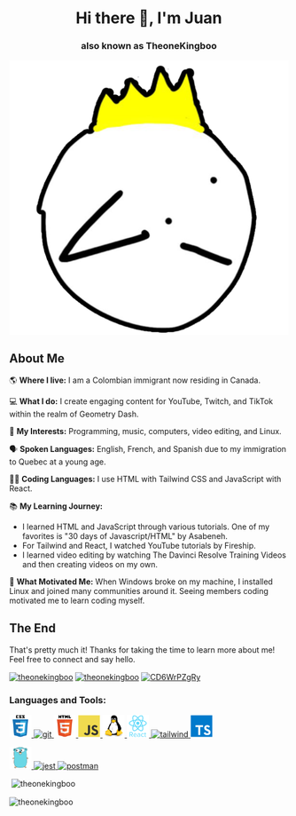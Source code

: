 <h1 align="center">Hi there 👋, I'm Juan</h1>
<h3 align="center">also known as TheoneKingboo</h3>
<img align="center" alt="kingboo" src="/BigNormalKingboo.png">

## About Me

🌎 **Where I live:** I am a Colombian immigrant now residing in Canada.

💻 **What I do:** I create engaging content for YouTube, Twitch, and TikTok within the realm of Geometry Dash.

🎯 **My Interests:** Programming, music, computers, video editing, and Linux.

🗣️ **Spoken Languages:** English, French, and Spanish due to my immigration to Quebec at a young age.

👨‍💻 **Coding Languages:** I use HTML with Tailwind CSS and JavaScript with React.

📚 **My Learning Journey:**

- I learned HTML and JavaScript through various tutorials. One of my favorites is "30 days of Javascript/HTML" by Asabeneh.
- For Tailwind and React, I watched YouTube tutorials by Fireship.
- I learned video editing by watching The Davinci Resolve Training Videos and then creating videos on my own.

🌟 **What Motivated Me:** When Windows broke on my machine, I installed Linux and joined many communities around it. Seeing members coding motivated me to learn coding myself.

## The End

That's pretty much it! Thanks for taking the time to learn more about me! Feel free to connect and say hello.

<p align="left">
<a href="https://twitter.com/theonekingboo" target="blank"><img align="center" src="https://raw.githubusercontent.com/rahuldkjain/github-profile-readme-generator/master/src/images/icons/Social/twitter.svg" alt="theonekingboo" height="30" width="40" /></a>
<a href="https://www.youtube.com/@theonekingboo" target="blank"><img align="center" src="https://raw.githubusercontent.com/rahuldkjain/github-profile-readme-generator/master/src/images/icons/Social/youtube.svg" alt="theonekingboo" height="30" width="40" /></a>
<a href="https://discord.gg/CD6WrPZgRy" target="blank"><img align="center" src="https://raw.githubusercontent.com/rahuldkjain/github-profile-readme-generator/master/src/images/icons/Social/discord.svg" alt="CD6WrPZgRy" height="30" width="40" /></a>
</p>

<h3 align="left">Languages and Tools:</h3>
<p align="left"> <a href="https://www.w3schools.com/css/" target="_blank" rel="noreferrer"> <img src="https://raw.githubusercontent.com/devicons/devicon/master/icons/css3/css3-original-wordmark.svg" alt="css3" width="40" height="40"/> </a> <a href="https://git-scm.com/" target="_blank" rel="noreferrer"> <img src="https://www.vectorlogo.zone/logos/git-scm/git-scm-icon.svg" alt="git" width="40" height="40"/> </a> <a href="https://www.w3.org/html/" target="_blank" rel="noreferrer"> <img src="https://raw.githubusercontent.com/devicons/devicon/master/icons/html5/html5-original-wordmark.svg" alt="html5" width="40" height="40"/> </a> <a href="https://developer.mozilla.org/en-US/docs/Web/JavaScript" target="_blank" rel="noreferrer"> <img src="https://raw.githubusercontent.com/devicons/devicon/master/icons/javascript/javascript-original.svg" alt="javascript" width="40" height="40"/> </a> <a href="https://www.linux.org/" target="_blank" rel="noreferrer"> <img src="https://raw.githubusercontent.com/devicons/devicon/master/icons/linux/linux-original.svg" alt="linux" width="40" height="40"/> </a> <a href="https://reactjs.org/" target="_blank" rel="noreferrer"> <img src="https://raw.githubusercontent.com/devicons/devicon/master/icons/react/react-original-wordmark.svg" alt="react" width="40" height="40"/> </a>  </a> <a href="https://tailwindcss.com/" target="_blank" rel="noreferrer"> <img src="https://www.vectorlogo.zone/logos/tailwindcss/tailwindcss-icon.svg" alt="tailwind" width="40" height="40"/> </a> <a href="https://www.typescriptlang.org/" target="_blank" rel="noreferrer"> <img src="https://raw.githubusercontent.com/devicons/devicon/master/icons/typescript/typescript-original.svg" alt="typescript" width="40" height="40"/> </a> </p>
<p align="left"> <a href="https://golang.org" target="_blank" rel="noreferrer"> <img src="https://raw.githubusercontent.com/devicons/devicon/master/icons/go/go-original.svg" alt="go" width="40" height="40"/> </a> <a href="https://jestjs.io" target="_blank" rel="noreferrer"> <img src="https://www.vectorlogo.zone/logos/jestjsio/jestjsio-icon.svg" alt="jest" width="40" height="40"/> </a> <a href="https://postman.com" target="_blank" rel="noreferrer"> <img src="https://www.vectorlogo.zone/logos/getpostman/getpostman-icon.svg" alt="postman" width="40" height="40"/> </a> </p>


<p>&nbsp;<img align="center" src="https://github-readme-stats.vercel.app/api?username=theonekingboo&show_icons=true&locale=en" alt="theonekingboo" /></p>

<p><img align="center" src="https://github-readme-streak-stats.herokuapp.com/?user=theonekingboo&" alt="theonekingboo" /></p>
